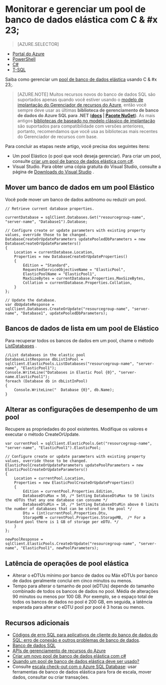 <properties
    pageTitle="Monitorar e gerenciar um pool de banco de dados elástica com c# | Microsoft Azure"
    description="Use técnicas de desenvolvimento de banco de dados c# para gerenciar um pool de banco de dados elástica Azure SQL Database."
    services="sql-database"
    documentationCenter=""
    authors="stevestein"
    manager="jhubbard"
    editor=""/>

<tags
    ms.service="sql-database"
    ms.devlang="NA"
    ms.topic="article"
    ms.tgt_pltfrm="csharp"
    ms.workload="data-management"
    ms.date="10/04/2016"
    ms.author="sstein"/>

# <a name="monitor-and-manage-an-elastic-database-pool-with-cx23"></a>Monitorar e gerenciar um pool de banco de dados elástica com C & #x 23; 

> [AZURE.SELECTOR]
- [Portal do Azure](sql-database-elastic-pool-manage-portal.md)
- [PowerShell](sql-database-elastic-pool-manage-powershell.md)
- [C#](sql-database-elastic-pool-manage-csharp.md)
- [T-SQL](sql-database-elastic-pool-manage-tsql.md)


Saiba como gerenciar um [pool de banco de dados elástica](sql-database-elastic-pool.md) usando C & #x 23;. 

>[AZURE.NOTE] Muitos recursos novos do banco de dados SQL são suportados apenas quando você estiver usando o [modelo de implantação do Gerenciador de recursos do Azure](../azure-resource-manager/resource-group-overview.md), então você sempre deve usar as últimas **biblioteca de gerenciamento de banco de dados do Azure SQL para .NET ([docs](https://msdn.microsoft.com/library/azure/mt349017.aspx) | [Pacote NuGet](https://www.nuget.org/packages/Microsoft.Azure.Management.Sql))**. As mais antigos [bibliotecas de baseado no modelo clássico de implantação](https://www.nuget.org/packages/Microsoft.WindowsAzure.Management.Sql) são suportados para compatibilidade com versões anteriores, portanto, recomendamos que você usa as bibliotecas mais recentes do Gerenciador de recursos com base.

Para concluir as etapas neste artigo, você precisa dos seguintes itens:

- Um pool Elástico (o pool que você deseja gerenciar). Para criar um pool, consulte [criar um pool de banco de dados elástica com c#](sql-database-elastic-pool-create-csharp.md).
- Visual Studio. Para obter uma cópia gratuita do Visual Studio, consulte a página de [Downloads do Visual Studio](https://www.visualstudio.com/downloads/download-visual-studio-vs) .


## <a name="move-a-database-into-an-elastic-pool"></a>Mover um banco de dados em um pool Elástico

Você pode mover um banco de dados autônomo ou reduzir um pool.  

    // Retrieve current database properties.

    currentDatabase = sqlClient.Databases.Get("resourcegroup-name", "server-name", "Database1").Database;

    // Configure create or update parameters with existing property values, override those to be changed.
    DatabaseCreateOrUpdateParameters updatePooledDbParameters = new DatabaseCreateOrUpdateParameters()
    {
        Location = currentDatabase.Location,
        Properties = new DatabaseCreateOrUpdateProperties()
        {
            Edition = "Standard",
            RequestedServiceObjectiveName = "ElasticPool",
            ElasticPoolName = "ElasticPool1",
            MaxSizeBytes = currentDatabase.Properties.MaxSizeBytes,
            Collation = currentDatabase.Properties.Collation,
        }
    };

    // Update the database.
    var dbUpdateResponse = sqlClient.Databases.CreateOrUpdate("resourcegroup-name", "server-name", "Database1", updatePooledDbParameters);

## <a name="list-databases-in-an-elastic-pool"></a>Bancos de dados de lista em um pool de Elástico

Para recuperar todos os bancos de dados em um pool, chame o método [ListDatabases](https://msdn.microsoft.com/library/microsoft.azure.management.sql.elasticpooloperationsextensions.listdatabases) .

    //List databases in the elastic pool
    DatabaseListResponse dbListInPool = sqlClient.ElasticPools.ListDatabases("resourcegroup-name", "server-name", "ElasticPool1");
    Console.WriteLine("Databases in Elastic Pool {0}", "server-name.ElasticPool1");
    foreach (Database db in dbListInPool)
    {
        Console.WriteLine("  Database {0}", db.Name);
    }

## <a name="change-performance-settings-of-a-pool"></a>Alterar as configurações de desempenho de um pool

Recupere as propriedades do pool existentes. Modifique os valores e executar o método CreateOrUpdate.

    var currentPool = sqlClient.ElasticPools.Get("resourcegroup-name", "server-name", "ElasticPool1").ElasticPool;

    // Configure create or update parameters with existing property values, override those to be changed.
    ElasticPoolCreateOrUpdateParameters updatePoolParameters = new ElasticPoolCreateOrUpdateParameters()
    {
        Location = currentPool.Location,
        Properties = new ElasticPoolCreateOrUpdateProperties()
        {
            Edition = currentPool.Properties.Edition,
            DatabaseDtuMax = 50, /* Setting DatabaseDtuMax to 50 limits the eDTUs that any one database can consume */
            DatabaseDtuMin = 10, /* Setting DatabaseDtuMin above 0 limits the number of databases that can be stored in the pool */
            Dtu = (int)currentPool.Properties.Dtu,
            StorageMB = currentPool.Properties.StorageMB,  /* For a Standard pool there is 1 GB of storage per eDTU. */
        }
    };

    newPoolResponse = sqlClient.ElasticPools.CreateOrUpdate("resourcegroup-name", "server-name", "ElasticPool1", newPoolParameters);


## <a name="latency-of-elastic-pool-operations"></a>Latência de operações de pool elástica

- Alterar o eDTUs mínimo por banco de dados ou Máx eDTUs por banco de dados geralmente conclui em cinco minutos ou menos.
- Tempo para alterar o tamanho de pool (eDTUs) depende do tamanho combinado de todos os bancos de dados no pool. Média de alterações 90 minutos ou menos por 100 GB. Por exemplo, se o espaço total de todos os bancos de dados no pool é 200 GB, em seguida, a latência esperada para alterar o eDTU pool por pool é 3 horas ou menos.




## <a name="additional-resources"></a>Recursos adicionais

- [Códigos de erro SQL para aplicativos de cliente do banco de dados do SQL: erro de conexão e outros problemas de banco de dados](sql-database-develop-error-messages.md).
- [Banco de dados SQL](https://azure.microsoft.com/documentation/services/sql-database/)
- [APIs de gerenciamento de recursos do Azure](https://msdn.microsoft.com/library/azure/dn948464.aspx)
- [Criar um novo pool de banco de dados elástica com c#](sql-database-elastic-pool-create-csharp.md)
- [Quando um pool de banco de dados elástica deve ser usado?](sql-database-elastic-pool-guidance.md)
- Consulte [escala check-out com o Azure SQL Database](sql-database-elastic-scale-introduction.md): usar ferramentas de banco de dados elástica para fora de escala, mover dados, consultar ou criar transações.

